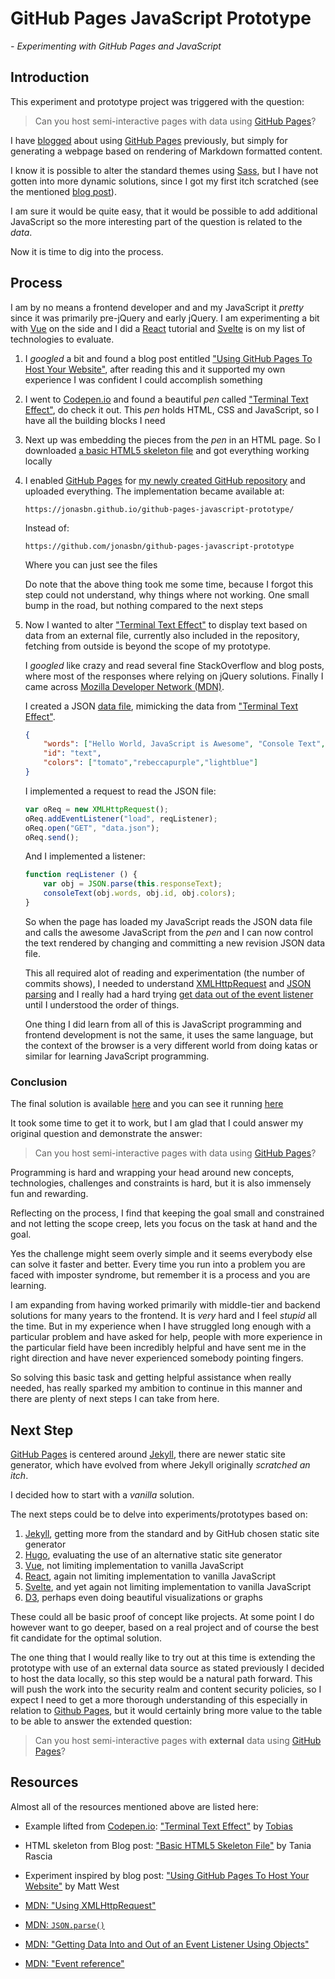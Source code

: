 
# GitHub Pages JavaScript Prototype

_- Experimenting with GitHub Pages and JavaScript_

## Introduction

This experiment and prototype project was triggered with the question:

> Can you host semi-interactive pages with data using [GitHub Pages][github_pages]?

I have [blogged][last_mover] about using [GitHub Pages][github_pages] previously, but simply for generating a webpage based on rendering of Markdown formatted content.

I know it is possible to alter the standard themes using [Sass], but I have not gotten into more dynamic solutions, since I got my first itch scratched (see the mentioned [blog post][last_mover]).

I am sure it would be quite easy, that it would be possible to add additional JavaScript so the more interesting part of the question is related to the _data_.

Now it is time to dig into the process.

## Process

I am by no means a frontend developer and and my JavaScript it _pretty_ since it was primarily pre-jQuery and early jQuery. I am experimenting a bit with [Vue] on the side and I did a [React] tutorial and [Svelte] is on my list of technologies to evaluate.

1. I _googled_  a bit and found a blog post entitled ["Using GitHub Pages To Host Your Website"][treehouse_blog], after reading this and it supported my own experience I was confident I could accomplish something

2. I went to [Codepen.io] and found a beautiful _pen_ called ["Terminal Text Effect"][terminal_text_effect], do check it out. This _pen_ holds HTML, CSS and JavaScript, so I have all the building blocks I need

3. Next up was embedding the pieces from the _pen_ in an HTML page. So I downloaded [a basic HTML5 skeleton file][basic_html5_skeleton_file] and got everything working locally

4. I enabled [GitHub Pages][github_pages] for [my newly created GitHub repository][github-pages-javascript-prototype] and uploaded everything. The implementation became available at:

    `https://jonasbn.github.io/github-pages-javascript-prototype/`

    Instead of:

    `https://github.com/jonasbn/github-pages-javascript-prototype`

    Where you can just see the files

    Do note that the above thing took me some time, because I forgot this step could not understand, why things where not working. One small bump in the road, but nothing compared to the next steps

5. Now I wanted to alter ["Terminal Text Effect"][terminal_text_effect] to display text based on data from an external file, currently also included in the repository, fetching from outside is beyond the scope of my prototype.

    I _googled_ like crazy and read several fine StackOverflow and blog posts, where most of the responses where relying on jQuery solutions. Finally I came across [Mozilla Developer Network (MDN)][MDN].

    I created a JSON [data file](https://github.com/jonasbn/github-pages-javascript-prototype/blob/master/data.json
), mimicking the data from ["Terminal Text Effect"][terminal_text_effect].

    ```JSON
    {
        "words": ["Hello World, JavaScript is Awesome", "Console Text", "Made with Love."],
        "id": "text",
        "colors": ["tomato","rebeccapurple","lightblue"]
    }
    ```

    I implemented a request to read the JSON file:

    ```javascript
    var oReq = new XMLHttpRequest();
    oReq.addEventListener("load", reqListener);
    oReq.open("GET", "data.json");
    oReq.send();
    ```

    And I implemented a listener:

    ```javascript
    function reqListener () {
        var obj = JSON.parse(this.responseText);
        consoleText(obj.words, obj.id, obj.colors);
    }
    ```

    So when the page has loaded my JavaScript reads the JSON data file and calls the awesome JavaScript from the _pen_ and I can now control the text rendered by changing and committing a new revision JSON data file.

    This all required alot of reading and experimentation (the number of commits shows), I needed to understand [XMLHttpRequest][mdn_xhr] and [JSON parsing][mdn_json_parse] and I really had a hard trying [get data out of the event listener][mdn_event_listener_data_out] until I understood the order of things.

    One thing I did learn from all of this is JavaScript programming and frontend development is not the same, it uses the same language, but the context of the browser is a very different world from doing katas or similar for learning JavaScript programming.

### Conclusion

The final solution is available [here](https://github.com/jonasbn/github-pages-javascript-prototype) and you can see it running [here](https://jonasbn.github.io/github-pages-javascript-prototype)

It took some time to get it to work, but I am glad that I could answer my original question and demonstrate the answer:

> Can you host semi-interactive pages with data using [GitHub Pages][github_pages]?

Programming is hard and wrapping your head around new concepts, technologies, challenges and constraints is hard, but it is also immensely fun and rewarding.

Reflecting on the process, I find that keeping the goal small and constrained and not letting the scope creep, lets you focus on the task at hand and the goal.

Yes the challenge might seem overly simple and it seems everybody else can solve it faster and better. Every time you run into a problem you are faced with imposter syndrome, but remember it is a process and you are learning.

I am expanding from having worked primarily with middle-tier and backend solutions for many years to the frontend. It is _very_ hard and I feel _stupid_ all the time. But in my experience when I have struggled long enough with a particular problem and have asked for help, people with more experience in the particular field have been incredibly helpful and have sent me in the right direction and have never experienced somebody pointing fingers.

So solving this basic task and getting helpful assistance when really needed, has really sparked my ambition to continue in this manner and there are plenty of next steps I can take from here.

## Next Step

[GitHub Pages][github_pages] is centered around [Jekyll](https://jekyllrb.com/), there are newer static site generator, which have evolved from where Jekyll originally _scratched an itch_.

I decided how to start with a _vanilla_ solution.

The next steps could be to delve into experiments/prototypes based on:

1. [Jekyll], getting more from the standard and by GitHub chosen static site generator
1. [Hugo], evaluating the use of an alternative static site generator
1. [Vue], not limiting implementation to vanilla JavaScript
1. [React], again not limiting implementation to vanilla JavaScript
1. [Svelte], and yet again not limiting implementation to vanilla JavaScript
1. [D3], perhaps even doing beautiful visualizations or graphs

These could all be basic proof of concept like projects. At some point I do however want to go deeper, based on a real project and of course the best fit candidate for the optimal solution.

The one thing that I would really like to try out at this time is extending the prototype with use of an external data source as stated previously I decided to host the data locally, so this step would be a natural path forward. This will push the work into the security realm and content security policies, so I expect I need to get a more thorough understanding of this especially in relation to [Github Pages][github_pages], but it would certainly bring more value to the table to be able to answer the extended question:

> Can you host semi-interactive pages with **external** data using [GitHub Pages][github_pages]?

## Resources

Almost all of the resources mentioned above are listed here:

- Example lifted from [Codepen.io]: ["Terminal Text Effect"][terminal_text_effect] by [Tobias](https://codepen.io/Tbgse)
- HTML skeleton from Blog post: ["Basic HTML5 Skeleton File"][basic_html5_skeleton_file] by Tania Rascia
- Experiment inspired by blog post: ["Using GitHub Pages To Host Your Website"][treehouse_blog] by Matt West

- [MDN: "Using XMLHttpRequest"][mdn_xhr]
- [MDN: `JSON.parse()`][mdn_json_parse]
- [MDN: "Getting Data Into and Out of an Event Listener Using Objects"](https://developer.mozilla.org/en-US/docs/Web/API/EventTarget/addEventListener)
- [MDN: "Event reference"](https://developer.mozilla.org/en-US/docs/Web/Events)

[Codepen.io]: https://codepen.io/
[Hugo]: https://gohugo.io/
[Jekyll]: https://jekyllrb.com/
[Vue]: https://vuejs.org/
[React]: https://reactjs.org/
[Svelte]: https://svelte.dev/
[github_pages]: https://pages.github.com/
[Sass]: https://sass-lang.com/
[last_mover]: https://lastmover.wordpress.com/2017/01/01/github-pages/
[D3]: https://d3js.org/
[terminal_text_effect]: https://codepen.io/Tbgse/pen/dYaJyJ?editors=1000#0
[basic_html5_skeleton_file]: https://www.taniarascia.com/basic-html5-file/
[github-pages-javascript-prototype]: https://github.com/jonasbn/github-pages-javascript-prototype
[MDN]: https://developer.mozilla.org/en-US/
[treehouse_blog]: https://blog.teamtreehouse.com/using-github-pages-to-host-your-website
[mdn_xhr]: https://developer.mozilla.org/en-US/docs/Web/API/XMLHttpRequest/Using_XMLHttpRequest
[mdn_json_parse]: https://developer.mozilla.org/en-US/docs/Web/JavaScript/Reference/Global_Objects/JSON/parse
[mdn_event_listener_data_out]: https://developer.mozilla.org/en-US/docs/Web/API/EventTarget/addEventListener
